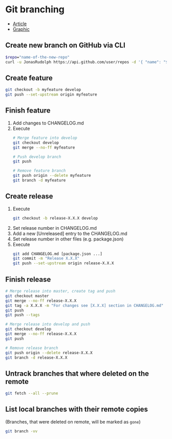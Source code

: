 # Git branching
* [Article](http://nvie.com/posts/a-successful-git-branching-model/)
* [Graphic](http://nvie.com/files/Git-branching-model.pdf)

## Create new branch on GitHub via CLI
```bash
$repo="name-of-the-new-repo"
curl -u JonasRudolph https://api.github.com/user/repos -d '{ "name": "${repo}" }'
```

## Create feature
```bash
git checkout -b myfeature develop
git push --set-upstream origin myfeature
```

## Finish feature
1. Add changes to CHANGELOG.md
2. Execute
   ```bash
   # Merge feature into develop
   git checkout develop
   git merge --no-ff myfeature
   
   # Push develop branch
   git push
   
   # Remove feature branch
   git push origin --delete myfeature
   git branch -d myfeature
   ```

## Create release
1. Execute  
   ```bash
   git checkout -b release-X.X.X develop
   ```
2. Set release number in CHANGELOG.md
3. Add a new [Unreleased] entry to the CHANGELOG.md
4. Set release number in other files (e.g. package.json)
5. Execute
   ```bash
   git add CHANGELOG.md [package.json ...]
   git commit -m "Release X.X.X"
   git push --set-upstream origin release-X.X.X
   ```

## Finish release
```bash
# Merge release into master, create tag and push
git checkout master
git merge --no-ff release-X.X.X
git tag -a X.X.X -m "For changes see [X.X.X] section in CHANGELOG.md"
git push
git push --tags

# Merge release into develop and push
git checkout develop
git merge --no-ff release-X.X.X
git push

# Remove release branch
git push origin --delete release-X.X.X
git branch -d release-X.X.X
```

## Untrack branches that where deleted on the remote
```bash
git fetch --all --prune
```

## List local branches with their remote copies
(Branches, that were deleted on remote, will be marked as `gone`)
```bash
git branch -vv
```
